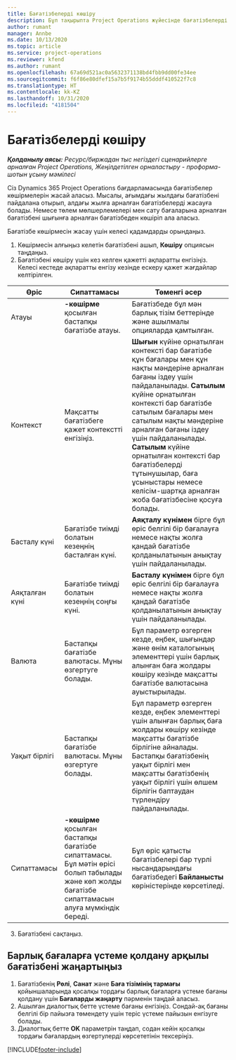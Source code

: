 ```yaml
---
title: Бағатізбелерді көшіру
description: Бұл тақырыпта Project Operations жүйесінде бағатізбелерді көшіру жолдары туралы ақпарат берілген.
author: rumant
manager: Annbe
ms.date: 10/13/2020
ms.topic: article
ms.service: project-operations
ms.reviewer: kfend
ms.author: rumant
ms.openlocfilehash: 67a69d521ac0a5632371138bd4fbb9dd00fe34ee
ms.sourcegitcommit: f6f86e80dfef15a7b5f9174b55dddf410522f7c8
ms.translationtype: HT
ms.contentlocale: kk-KZ
ms.lasthandoff: 10/31/2020
ms.locfileid: "4181504"
---
```

# <a name="copy-price-lists"></a>Бағатізбелерді көшіру

_**Қолданылу аясы:** Ресурс/биржадан тыс негіздегі сценарийлерге арналған Project Operations, Жеңілдетілген орналастыру - проформа-шотын ұсыну мәмілесі_

Сіз Dynamics 365 Project Operations бағдарламасында бағатізбелер көшірмелерін жасай аласыз. Мысалы, ағымдағы жылдағы бағатізбені пайдалана отырып, алдағы жылға арналған бағатізбелерді жасауға болады.  Немесе төлем мөлшерлемелері мен сату бағаларына арналған бағатізбені шығынға арналған бағатізбеден көшіріп ала аласыз. 

Бағатізбе көшірмесін жасау үшін келесі қадамдарды орындаңыз.

1. Көшірмесін алғыңыз келетін бағатізбені ашып, **Көшіру** опциясын таңдаңыз.
2. Бағатізбені көшіру үшін кез келген қажетті ақпаратты енгізіңіз. Келесі кестеде ақпаратты енгізу кезінде ескеру қажет жағдайлар келтірілген.

| Өріс | Сипаттамасы | Төменгі әсер |
| --- | --- | --- |
| Атауы | **-көшірме** қосылған бастапқы бағатізбе атауы. | Бағатізбеде бұл мән барлық тізім беттерінде және ашылмалы опцияларда қамтылған. |
| Контекст | Мақсатты бағатізбеге қажет контекстті енгізіңіз. | **Шығын** күйіне орнатылған контексті бар бағатізбе құн бағалары мен құн нақты мәндеріне арналған бағаны іздеу үшін пайдаланылады. **Сатылым** күйіне орнатылған контексті бар бағатізбе сатылым бағалары мен сатылым нақты мәндеріне арналған бағаны іздеу үшін пайдаланылады. **Сатылым** күйіне орнатылған контексті бар бағатізбелерді тұтынушылар, баға ұсыныстары немесе келісім-шартқа арналған жоба бағатізбесіне қосуға болады. |
| Басталу күні | Бағатізбе тиімді болатын кезеңнің басталған күні. | **Аяқталу күнімен** бірге бұл өріс белгілі бір бағалауға немесе нақты жолға қандай бағатізбе қолданылатынын анықтау үшін пайдаланылады. |
| Аяқталған күні | Бағатізбе тиімді болатын кезеңнің соңғы күні. | **Басталу күнімен** бірге бұл өріс белгілі бір бағалауға немесе нақты жолға қандай бағатізбе қолданылатынын анықтау үшін пайдаланылады. |
| Валюта | Бастапқы бағатізбе валютасы. Мұны өзгертуге болады. | Бұл параметр өзгерген кезде, еңбек, шығындар және өнім каталогының элементтері үшін барлық алынған баға жолдары көшіру кезінде мақсатты бағатізбе валютасына ауыстырылады. |
| Уақыт бірлігі | Бастапқы бағатізбе валютасы. Мұны өзгертуге болады. | Бұл параметр өзгерген кезде, еңбек элементтері үшін алынған барлық баға жолдары көшіру кезінде мақсатты бағатізбе бірлігіне айналады. Бастапқы бағатізбенің уақыт бірлігі мен мақсатты бағатізбенің уақыт бірлігі үшін өлшем бірлігін баптаудан түрлендіру пайдаланылады. |
| Сипаттамасы | **-көшірме** қосылған бастапқы бағатізбе сипаттамасы. Бұл мәтін өрісі болып табылады және көп жолды бағатізбе сипаттамасын алуға мүмкіндік береді. | Бұл өріс қатысты бағатізбелері бар түрлі нысандарындағы бағатізбедегі **Байланысты** көріністерінде көрсетіледі. |

3. Бағатізбені сақтаңыз. 

## <a name="update-a-price-list-by-applying-a-mark-up-to-all-the-prices"></a>Барлық бағаларға үстеме қолдану арқылы бағатізбені жаңартыңыз

1. Бағатізбенің **Рөлі**, **Санат** және **Баға тізімінің тармағы** қойыншаларында қосалқы тордағы барлық бағаларға үстеме бағаны қолдану үшін **Бағаларды жаңарту** пәрменін таңдай аласыз. 
2. Ашылған диалогтық бетте үстеме бағаны енгізіңіз. Сондай-ақ бағаны белгілі бір пайызға төмендету үшін теріс үстеме пайызын енгізуге болады. 
3. Диалогтық бетте **OK** параметрін таңдап, содан кейін қосалқы тордағы бағалардың өзгертулерді көрсететінін тексеріңіз.


[!INCLUDE[footer-include](../includes/footer-banner.md)]